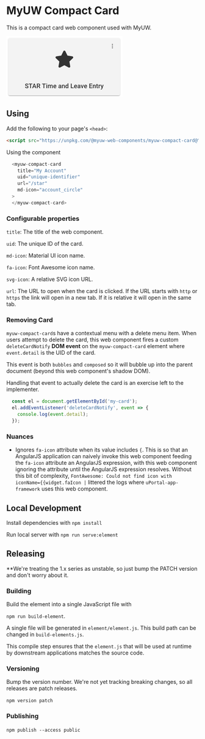 # MyUW Compact Card

This is a compact card web component used with MyUW.

![Screenshot showing an example of a compact card](compact-card.png "Compact Card")

## Using

Add the following to your page's `<head>`:
```html
<script src="https://unpkg.com/@myuw-web-components/myuw-compact-card@^1"></script>
```

Using the component 
```javascript
  <myuw-compact-card
    title="My Account"
    uid="unique-identifier"
    url="/star"
    md-icon="account_circle"
  >
  </myuw-compact-card>
```

### Configurable properties

`title`: The title of the web component.

`uid`: The unique ID of the card.

`md-icon`: Material UI icon name.

`fa-icon`: Font Awesome icon name.

`svg-icon`: A relative SVG icon URL.

`url`: The URL to open when the card is clicked. If the URL starts with `http` or `https`
the link will open in a new tab. If it is relative it will open in the same tab.

### Removing Card

`myuw-compact-card`s have a contextual menu with a delete menu item. When users
attempt to delete the card, this web component fires a custom `deleteCardNotify`
**DOM event** on the `myuw-compact-card` element where `event.detail` is the UID
of the card.

This event is both `bubbles` and `composed` so it will bubble up into the parent
document (beyond this web component's shadow DOM).

Handling that event to actually delete the card is an exercise left to the
implementer.

```javascript
  const el = document.getElementById('my-card');
  el.addEventListener('deleteCardNotify', event => {
    console.log(event.detail);
  });
```

### Nuances

+ Ignores `fa-icon` attribute when its value includes `{`.
  This is so that an AngularJS application can naively invoke this web component
  feeding the `fa-icon` attribute an AngularJS expression, with this web
  component ignoring the attribute until the AngularJS expression resolves.
  Without this bit of complexity, 
  `FontAwesome: Could not find icon with iconName={{widget.faIcon |`
  littered the logs where `uPortal-app-framework` uses this web component.

## Local Development

Install dependencies with `npm install`

Run local server with `npm run serve:element`

## Releasing

**We're treating the 1.x series as unstable, so just bump the PATCH version and
don't worry about it.

### Building

Build the element into a single JavaScript file with

`npm run build-element`. 

A single file will be generated in `element/element.js`. This build path can be
changed in `build-elements.js`.

This compile step ensures that the `element.js` that will be used at runtime
by downstream applications matches the source code.

### Versioning

Bump the version number. We're not yet tracking breaking changes, so all
releases are patch releases.

`npm version patch`

### Publishing

`npm publish --access public`
